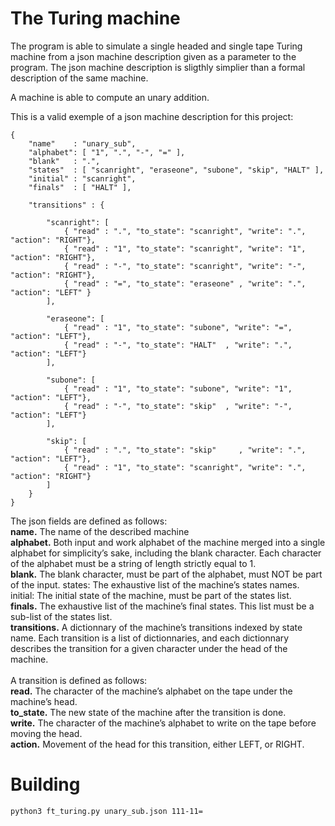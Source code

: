 # The Turing machine
The program is able to simulate a single headed and single tape Turing machine from a json machine description given as a parameter to the program. The json machine description is sligthly simplier than a formal description of the same machine.

A machine is able to compute an unary addition.

This is a valid exemple of a json machine description for this project:

```
{
    "name"    : "unary_sub",
    "alphabet": [ "1", ".", "-", "=" ],
    "blank"   : ".",
    "states"  : [ "scanright", "eraseone", "subone", "skip", "HALT" ],
    "initial" : "scanright",
    "finals"  : [ "HALT" ],

    "transitions" : {

        "scanright": [
            { "read" : ".", "to_state": "scanright", "write": ".", "action": "RIGHT"},
            { "read" : "1", "to_state": "scanright", "write": "1", "action": "RIGHT"},
            { "read" : "-", "to_state": "scanright", "write": "-", "action": "RIGHT"},
            { "read" : "=", "to_state": "eraseone" , "write": ".", "action": "LEFT" }
        ],

        "eraseone": [
            { "read" : "1", "to_state": "subone", "write": "=", "action": "LEFT"},
            { "read" : "-", "to_state": "HALT"  , "write": ".", "action": "LEFT"}
        ],

        "subone": [
            { "read" : "1", "to_state": "subone", "write": "1", "action": "LEFT"},
            { "read" : "-", "to_state": "skip"  , "write": "-", "action": "LEFT"}
        ],

        "skip": [
            { "read" : ".", "to_state": "skip"     , "write": ".", "action": "LEFT"},
            { "read" : "1", "to_state": "scanright", "write": ".", "action": "RIGHT"}
        ] 
    }
}
```

The json fields are defined as follows:<br/>
**name.** The name of the described machine<br/>
**alphabet.** Both input and work alphabet of the machine merged into a single alphabet for simplicity’s sake, including the blank character. Each character of the alphabet must be a string of length strictly equal to 1.<br/>
**blank.** The blank character, must be part of the alphabet, must NOT be part of the input.
states: The exhaustive list of the machine’s states names.
initial: The initial state of the machine, must be part of the states list.<br/>
**finals.** The exhaustive list of the machine’s final states. This list must be a sub-list of the states list.<br/>
**transitions.** A dictionnary of the machine’s transitions indexed by state name. Each transition is a list of dictionnaries, and each dictionnary describes the transition for a given character under the head of the machine.<br/><br/>
A transition is defined as follows:<br/>
**read.** The character of the machine’s alphabet on the tape under the machine’s head.<br/>
**to_state.** The new state of the machine after the transition is done.<br/>
**write.** The character of the machine’s alphabet to write on the tape before moving
the head.<br/>
**action.** Movement of the head for this transition, either LEFT, or RIGHT.

# Building
`python3 ft_turing.py unary_sub.json 111-11=`
